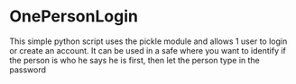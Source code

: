 # OnePersonLogin
This simple python script uses the pickle module and allows 1 user to login or create an account. It can be used in a safe where you want to identify if the person is who he says he is first, then let the person type in the password
